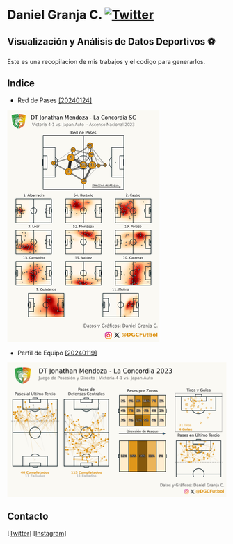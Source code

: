 # Daniel Granja C.  [![Twitter](https://img.shields.io/twitter/follow/:DGCFutbol)](https://twitter.com/intent/follow?screen_name=DGCFutbol)

## Visualización y Análisis de Datos Deportivos ⚽

Este es una recopilacion de mis trabajos y el codigo para generarlos.

## Indice
- Red de Pases [[20240124]](20240124_LaConcordiaRed)
<img src="20240124_LaConcordiaRed/20240124_viz.png" alt="Mapa de Pases - La Concordia 2023" width="350"/>

- Perfil de Equipo [[20240119]](20240119_LaConcordiaPerfil)
<img src="20240119_LaConcordiaPerfil/20240119_viz.png" alt="Reporte de Partido - La Concordia 2023" width="670"/>

## Contacto
[[Twitter]](https://twitter.com/DGCFutbol) [[Instagram]](https://instagram.com/DGCFutbol)
